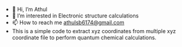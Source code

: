 - 👋 Hi, I’m Athul
- 👀 I’m interested in Electronic structure calculations
- 📫 How to reach me athulsb6174@gmail.com
- This is a simple code to extract xyz coordinates from multiple xyz coordinate file to perform quantum chemical calculations.
<!---
L3D-Droid/L3D-Droid is a ✨ special ✨ repository because its `README.md` (this file) appears on your GitHub profile.
You can click the Preview link to take a look at your changes.
--->

